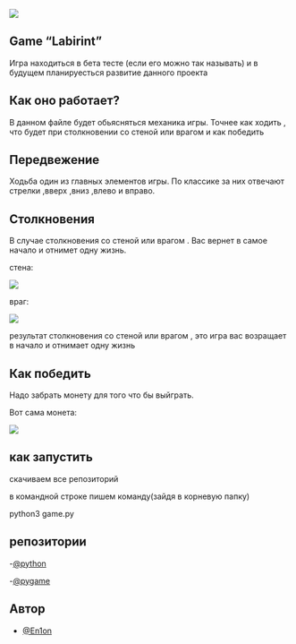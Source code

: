 <p align=“center”>
<img src="https://img.shields.io/badge/Language-Python-important" >
</p>

## Game “Labirint”

Игра находиться в бета тесте (если его можно так называть) и в будущем планируесться развитие данного проекта

## Как оно работает?

В данном файле будет обьясняться механика игры. Точнее как ходить , что будет при столкновении со стеной или врагом и как победить

## Передвежение

Ходьба один из главных элементов игры. По классике за них отвечают стрелки ,вверх ,вниз ,влево и вправо.

## Столкновения

В случае столкновения со стеной или врагом . Вас вернет в самое начало и отнимет одну жизнь.

стена:

<img src="https://github.com/En1on/project1/blob/main/img/img6.png">

враг:

<img src="https://github.com/En1on/project1/blob/main/img/img5.png">

результат столкновения со стеной или врагом , это игра вас возращает в начало и отнимает одну жизнь

## Как победить

Надо забрать монету для того что бы выйграть.

Вот сама монета:

<img src="https://github.com/En1on/project1/blob/main/img/img4.png">

## как запустить

скачиваем вce репозиторий

в командной строке пишем команду(зайдя в корневую папку)

python3 game.py

## репозитории

-[@python](https://www.python.org)

-[@pygame](https://medium.com/@pytoday.python/установка-pygame-305ae355d340)

## Автор

- [@En1on](https://github.com/En1on)
